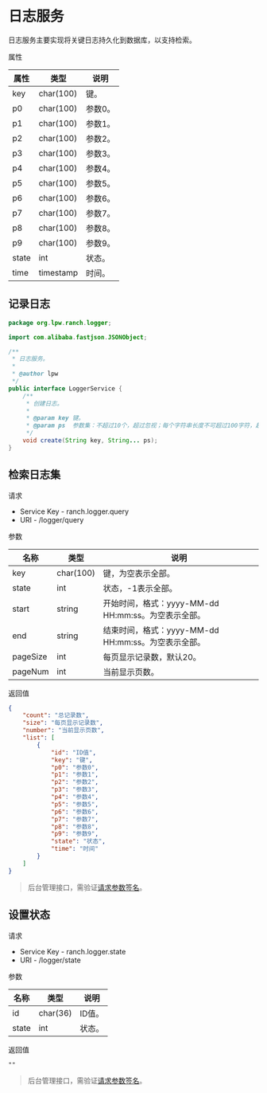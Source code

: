 # 日志服务

日志服务主要实现将关键日志持久化到数据库，以支持检索。

属性

|属性|类型|说明|
|---|---|---|
|key|char(100)|键。|
|p0|char(100)|参数0。|
|p1|char(100)|参数1。|
|p2|char(100)|参数2。|
|p3|char(100)|参数3。|
|p4|char(100)|参数4。|
|p5|char(100)|参数5。|
|p6|char(100)|参数6。|
|p7|char(100)|参数7。|
|p8|char(100)|参数8。|
|p9|char(100)|参数9。|
|state|int|状态。|
|time|timestamp|时间。|

## 记录日志

```java
package org.lpw.ranch.logger;

import com.alibaba.fastjson.JSONObject;

/**
 * 日志服务。
 *
 * @author lpw
 */
public interface LoggerService {
    /**
     * 创建日志。
     *
     * @param key 键。
     * @param ps  参数集：不超过10个，超过忽视；每个字符串长度不可超过100字符，超过截断。
     */
    void create(String key, String... ps);
}
```

## 检索日志集

请求
- Service Key - ranch.logger.query
- URI - /logger/query

参数

|名称|类型|说明|
|---|---|---|
|key|char(100)|键，为空表示全部。|
|state|int|状态，-1表示全部。|
|start|string|开始时间，格式：yyyy-MM-dd HH:mm:ss。为空表示全部。|
|end|string|结束时间，格式：yyyy-MM-dd HH:mm:ss。为空表示全部。|
|pageSize|int|每页显示记录数，默认20。|
|pageNum|int|当前显示页数。|

返回值
```json
{
    "count": "总记录数",
    "size": "每页显示记录数",
    "number": "当前显示页数",
    "list": [
        {
            "id": "ID值",
            "key": "键",
            "p0": "参数0",
            "p1": "参数1",
            "p2": "参数2",
            "p3": "参数3",
            "p4": "参数4",
            "p5": "参数5",
            "p6": "参数6",
            "p7": "参数7",
            "p8": "参数8",
            "p9": "参数9",
            "state": "状态",
            "time": "时间"
        }
    ]
}
```

> 后台管理接口，需验证[请求参数签名](https://github.com/heisedebaise/tephra/blob/master/tephra-ctrl/doc/sign.md)。

## 设置状态

请求
- Service Key - ranch.logger.state
- URI - /logger/state

参数

|名称|类型|说明|
|---|---|---|
|id|char(36)|ID值。|
|state|int|状态。|

返回值
```
""
```

> 后台管理接口，需验证[请求参数签名](https://github.com/heisedebaise/tephra/blob/master/tephra-ctrl/doc/sign.md)。
